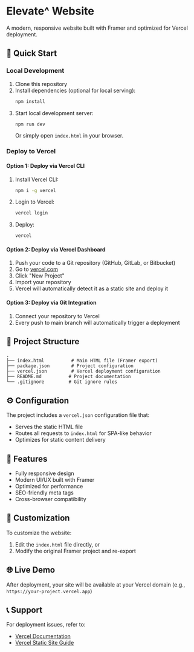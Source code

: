 # Elevate^ Website

A modern, responsive website built with Framer and optimized for Vercel deployment.

## 🚀 Quick Start

### Local Development

1. Clone this repository
2. Install dependencies (optional for local serving):
   ```bash
   npm install
   ```
3. Start local development server:
   ```bash
   npm run dev
   ```
   Or simply open `index.html` in your browser.

### Deploy to Vercel

#### Option 1: Deploy via Vercel CLI
1. Install Vercel CLI:
   ```bash
   npm i -g vercel
   ```
2. Login to Vercel:
   ```bash
   vercel login
   ```
3. Deploy:
   ```bash
   vercel
   ```

#### Option 2: Deploy via Vercel Dashboard
1. Push your code to a Git repository (GitHub, GitLab, or Bitbucket)
2. Go to [vercel.com](https://vercel.com)
3. Click "New Project"
4. Import your repository
5. Vercel will automatically detect it as a static site and deploy it

#### Option 3: Deploy via Git Integration
1. Connect your repository to Vercel
2. Every push to main branch will automatically trigger a deployment

## 📁 Project Structure

```
.
├── index.html          # Main HTML file (Framer export)
├── package.json        # Project configuration
├── vercel.json         # Vercel deployment configuration
├── README.md          # Project documentation
└── .gitignore         # Git ignore rules
```

## ⚙️ Configuration

The project includes a `vercel.json` configuration file that:
- Serves the static HTML file
- Routes all requests to `index.html` for SPA-like behavior
- Optimizes for static content delivery

## 🎨 Features

- Fully responsive design
- Modern UI/UX built with Framer
- Optimized for performance
- SEO-friendly meta tags
- Cross-browser compatibility

## 📝 Customization

To customize the website:
1. Edit the `index.html` file directly, or
2. Modify the original Framer project and re-export

## 🌐 Live Demo

After deployment, your site will be available at your Vercel domain (e.g., `https://your-project.vercel.app`)

## 📞 Support

For deployment issues, refer to:
- [Vercel Documentation](https://vercel.com/docs)
- [Vercel Static Site Guide](https://vercel.com/docs/concepts/projects/overview)
